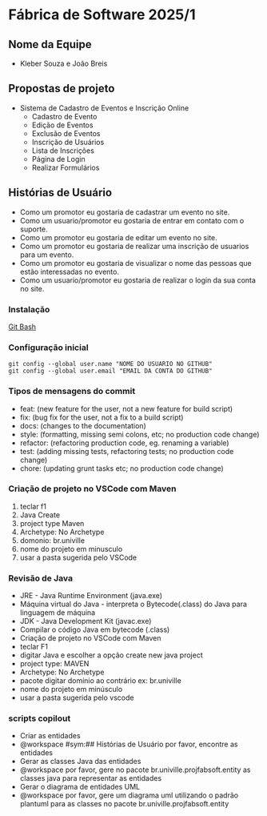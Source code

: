 # Fábrica de Software 2025/1

## Nome da Equipe
- Kleber Souza e João Breis

## Propostas de projeto
- Sistema de Cadastro de Eventos e Inscrição Online
  - Cadastro de Evento
  - Edição de Eventos
  - Exclusão de Eventos
  - Inscrição de Usuários
  - Lista de Inscrições
  - Página de Login
  - Realizar Formulários


## Histórias de Usuário
  - Como um promotor eu gostaria de cadastrar um evento no site.
  - Como um usuario/promotor eu gostaria de entrar em contato com o suporte.
  - Como um promotor eu gostaria de editar um evento no site.
  - Como um promotor eu gostaria de realizar uma inscrição de usuarios para um evento.
  - Como um promotor eu gostaria de visualizar o nome das pessoas que estão interessadas no evento.
  - Como um usuario/promotor eu gostaria de realizar o login da sua conta no site.


### Instalação
[Git Bash](https://git-scm.com/downloads)

### Configuração inicial

```
git config --global user.name "NOME DO USUARIO NO GITHUB"
git config --global user.email "EMAIL DA CONTA DO GITHUB"
```
### Tipos de mensagens do commit
  - feat: (new feature for the user, not a new feature for build script)
  - fix: (bug fix for the user, not a fix to a build script)
  - docs: (changes to the documentation)
  - style: (formatting, missing semi colons, etc; no production code change)
  - refactor: (refactoring production code, eg. renaming a variable)
  - test: (adding missing tests, refactoring tests; no production code change)
  - chore: (updating grunt tasks etc; no production code change)

### Criação de projeto no VSCode com Maven
1) teclar f1
2) Java Create
3) project type Maven
4) Archetype: No Archetype
5) domonio: br.univille
6) nome do projeto em minusculo
7) usar a pasta sugerida pelo VSCode

### Revisão de Java

- JRE - Java Runtime Environment (java.exe)
- Máquina virtual do Java - interpreta o Bytecode(.class) do Java para linguagem de máquina
- JDK - Java Development Kit (javac.exe)
- Compilar o código Java em bytecode (.class)
- Criação de projeto no VSCode com Maven
- teclar F1
- digitar Java e escolher a opção create new java project
- project type: MAVEN
- Archetype: No Archetype
- pacote digitar domínio ao contrário ex: br.univille
- nome do projeto em minúsculo
- usar a pasta sugerida pelo vscode

### scripts copilout
- Criar as entidades
- @workspace #sym:## Histórias de Usuário por favor, encontre as entidades
- Gerar as classes Java das entidades
- @workspace por favor, gere no pacote br.univille.projfabsoft.entity as classes java para representar as entidades
- Gerar o diagrama de entidades UML
- @workspace por favor, gere um diagrama uml utilizando o padrão plantuml para as classes no pacote br.univille.projfabsoft.entity
